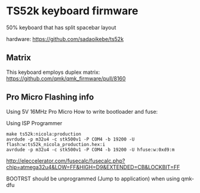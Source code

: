 # TS52k keyboard firmware

50% keyboard that has split spacebar layout  

hardware: https://github.com/sadaoikebe/ts52k

## Matrix

This keyboard employs duplex matrix: https://github.com/qmk/qmk_firmware/pull/8160  

## Pro Micro Flashing info

Using 5V 16MHz Pro Micro
How to write bootloader and fuse:  

[//]: # "make ts52k:nicola:production"

[//]: # "avrdude -p m32u4 -P COM4 -c avrisp -U flash:w:ts52k_nicola_production.hex:i"

[//]: # "avrdude -p m32u4 -P COM4 -c avrisp -U hfuse:w:0xd9:m"

Using ISP Programmer

    make ts52k:nicola:production
    avrdude -p m32u4 -c stk500v1 -P COM4 -b 19200 -U flash:w:ts52k_nicola_production.hex:i
    avrdude -p m32u4 -c stk500v1 -P COM4 -b 19200 -U hfuse:w:0xd9:m

http://eleccelerator.com/fusecalc/fusecalc.php?chip=atmega32u4&LOW=FF&HIGH=D9&EXTENDED=CB&LOCKBIT=FF

BOOTRST should be unprogrammed (Jump to application) when using qmk-dfu

